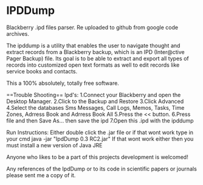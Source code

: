 # IPDDump
Blackberry .ipd files parser. Re uploaded to github from google code archives.


The ipddump is a utility that enables the user to navigate thought and extract records from a Blackberry backup, which is an IPD (Inter@ctive Pager Backup) file. Its goal is to be able to extract and export all types of records into customized open text formats as well to edit records like service books and contacts.



This a 100% absolutely, totally free software.



==Trouble Shooting== Ipd's:
1.Connect your Blackberry and open the Desktop Manager.
2.Click to the Backup and Restore
3.Click Advanced
4.Select the databases Sms Messages, Call Logs, Memos, Tasks, Time Zones, Adrress Book and Adrress Book All
5.Press the << button.
6.Press file and then Save As... then save the ipd
7.Open this .ipd with the ipddump


Run Instructions:
Either double click the .jar file or if that wont work
type in your cmd java -jar "IpdDump 0.3 RC2.jar"
If that wont work either then you must install a new version of Java JRE



Anyone who likes to be a part of this projects development is welcomed!


Any references of the IpdDump or to its code in scientific papers or journals please sent me a copy of it.
